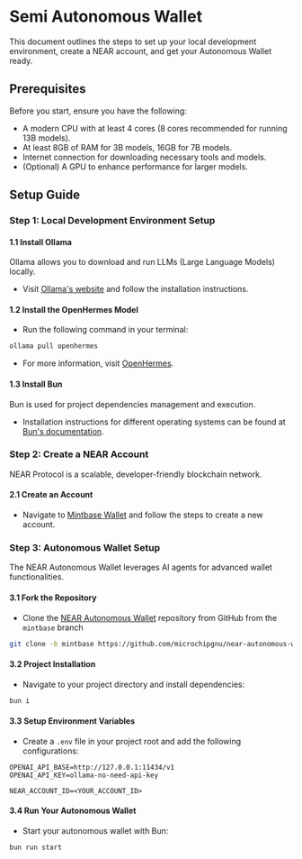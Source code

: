 # Semi Autonomous Wallet

This document outlines the steps to set up your local development environment, create a NEAR account, and get your Autonomous Wallet ready.

## Prerequisites

Before you start, ensure you have the following:

- A modern CPU with at least 4 cores (8 cores recommended for running 13B models).
- At least 8GB of RAM for 3B models, 16GB for 7B models.
- Internet connection for downloading necessary tools and models.
- (Optional) A GPU to enhance performance for larger models.

## Setup Guide

### Step 1: Local Development Environment Setup

#### 1.1 Install Ollama

Ollama allows you to download and run LLMs (Large Language Models) locally.

- Visit [Ollama's website](https://ollama.com/) and follow the installation instructions.

#### 1.2 Install the OpenHermes Model

- Run the following command in your terminal:

```sh
ollama pull openhermes
```

- For more information, visit [OpenHermes](https://ollama.com/library/openhermes).

#### 1.3 Install Bun

Bun is used for project dependencies management and execution.

- Installation instructions for different operating systems can be found at [Bun's documentation](https://bun.sh/docs/installation#installing).

### Step 2: Create a NEAR Account

NEAR Protocol is a scalable, developer-friendly blockchain network.

#### 2.1 Create an Account

- Navigate to [Mintbase Wallet](https://testnet.wallet.mintbase.xyz/) and follow the steps to create a new account.

### Step 3: Autonomous Wallet Setup

The NEAR Autonomous Wallet leverages AI agents for advanced wallet functionalities.

#### 3.1 Fork the Repository

- Clone the [NEAR Autonomous Wallet](https://github.com/microchipgnu/near-autonomous-wallet/) repository from GitHub from the `mintbase` branch

```sh
git clone -b mintbase https://github.com/microchipgnu/near-autonomous-wallet.git
```

#### 3.2 Project Installation

- Navigate to your project directory and install dependencies:

```sh
bun i
```

#### 3.3 Setup Environment Variables

- Create a `.env` file in your project root and add the following configurations:

```env
OPENAI_API_BASE=http://127.0.0.1:11434/v1
OPENAI_API_KEY=ollama-no-need-api-key

NEAR_ACCOUNT_ID=<YOUR_ACCOUNT_ID>
```

#### 3.4 Run Your Autonomous Wallet

- Start your autonomous wallet with Bun:

```sh
bun run start
```
